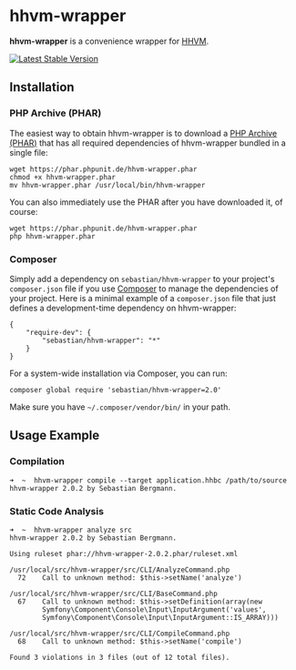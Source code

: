 # hhvm-wrapper

**hhvm-wrapper** is a convenience wrapper for [HHVM](http://github.com/facebook/hhvm/).

[![Latest Stable Version](https://poser.pugx.org/sebastian/hhvm-wrapper/v/stable.png)](https://packagist.org/packages/sebastian/hhvm-wrapper)

## Installation

### PHP Archive (PHAR)

The easiest way to obtain hhvm-wrapper is to download a [PHP Archive (PHAR)](http://php.net/phar) that has all required dependencies of hhvm-wrapper bundled in a single file:

    wget https://phar.phpunit.de/hhvm-wrapper.phar
    chmod +x hhvm-wrapper.phar
    mv hhvm-wrapper.phar /usr/local/bin/hhvm-wrapper

You can also immediately use the PHAR after you have downloaded it, of course:

    wget https://phar.phpunit.de/hhvm-wrapper.phar
    php hhvm-wrapper.phar

### Composer

Simply add a dependency on `sebastian/hhvm-wrapper` to your project's `composer.json` file if you use [Composer](http://getcomposer.org/) to manage the dependencies of your project. Here is a minimal example of a `composer.json` file that just defines a development-time dependency on hhvm-wrapper:

    {
        "require-dev": {
            "sebastian/hhvm-wrapper": "*"
        }
    }

For a system-wide installation via Composer, you can run:

    composer global require 'sebastian/hhvm-wrapper=2.0'

Make sure you have `~/.composer/vendor/bin/` in your path.

## Usage Example

### Compilation

    ➜  ~  hhvm-wrapper compile --target application.hhbc /path/to/source
    hhvm-wrapper 2.0.2 by Sebastian Bergmann.

### Static Code Analysis

    ➜  ~  hhvm-wrapper analyze src
    hhvm-wrapper 2.0.2 by Sebastian Bergmann.

    Using ruleset phar://hhvm-wrapper-2.0.2.phar/ruleset.xml

    /usr/local/src/hhvm-wrapper/src/CLI/AnalyzeCommand.php
      72    Call to unknown method: $this->setName('analyze')

    /usr/local/src/hhvm-wrapper/src/CLI/BaseCommand.php
      67    Call to unknown method: $this->setDefinition(array(new
            Symfony\Component\Console\Input\InputArgument('values',
            Symfony\Component\Console\Input\InputArgument::IS_ARRAY)))

    /usr/local/src/hhvm-wrapper/src/CLI/CompileCommand.php
      68    Call to unknown method: $this->setName('compile')

    Found 3 violations in 3 files (out of 12 total files).

